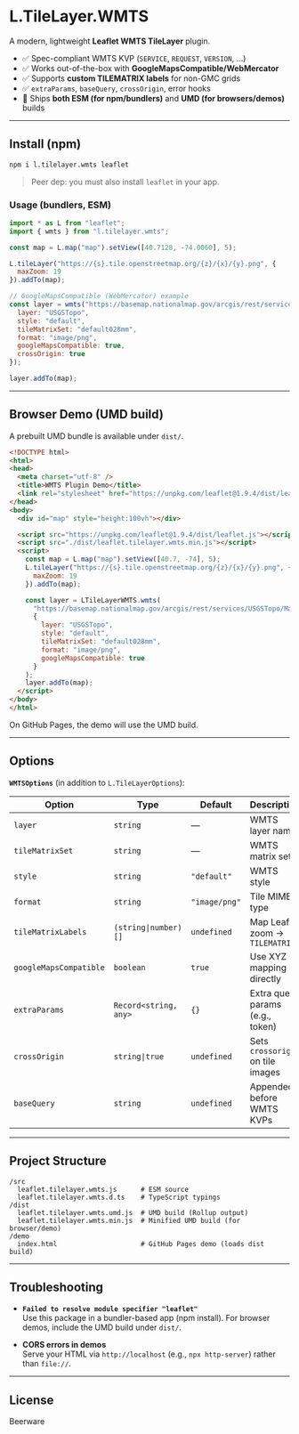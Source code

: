 # L.TileLayer.WMTS

A modern, lightweight **Leaflet WMTS TileLayer** plugin.

- ✅ Spec-compliant WMTS KVP (`SERVICE`, `REQUEST`, `VERSION`, …)
- ✅ Works out-of-the-box with **GoogleMapsCompatible/WebMercator**
- ✅ Supports **custom TILEMATRIX labels** for non-GMC grids
- ✅ `extraParams`, `baseQuery`, `crossOrigin`, error hooks
- 🧩 Ships **both ESM (for npm/bundlers)** and **UMD (for browsers/demos)** builds

---

## Install (npm)

```bash
npm i l.tilelayer.wmts leaflet
```

> Peer dep: you must also install `leaflet` in your app.

### Usage (bundlers, ESM)

```js
import * as L from "leaflet";
import { wmts } from "l.tilelayer.wmts";

const map = L.map("map").setView([40.7128, -74.0060], 5);

L.tileLayer("https://{s}.tile.openstreetmap.org/{z}/{x}/{y}.png", {
  maxZoom: 19
}).addTo(map);

// GoogleMapsCompatible (WebMercator) example
const layer = wmts("https://basemap.nationalmap.gov/arcgis/rest/services/USGSTopo/MapServer/WMTS/tile/1.0.0/", {
  layer: "USGSTopo",
  style: "default",
  tileMatrixSet: "default028mm",
  format: "image/png",
  googleMapsCompatible: true,
  crossOrigin: true
});

layer.addTo(map);
```

---

## Browser Demo (UMD build)

A prebuilt UMD bundle is available under `dist/`.

```html
<!DOCTYPE html>
<html>
<head>
  <meta charset="utf-8" />
  <title>WMTS Plugin Demo</title>
  <link rel="stylesheet" href="https://unpkg.com/leaflet@1.9.4/dist/leaflet.css" />
</head>
<body>
  <div id="map" style="height:100vh"></div>

  <script src="https://unpkg.com/leaflet@1.9.4/dist/leaflet.js"></script>
  <script src="./dist/leaflet.tilelayer.wmts.min.js"></script>
  <script>
    const map = L.map("map").setView([40.7, -74], 5);
    L.tileLayer("https://{s}.tile.openstreetmap.org/{z}/{x}/{y}.png", {
      maxZoom: 19
    }).addTo(map);

    const layer = LTileLayerWMTS.wmts(
      "https://basemap.nationalmap.gov/arcgis/rest/services/USGSTopo/MapServer/WMTS/tile/1.0.0/",
      {
        layer: "USGSTopo",
        style: "default",
        tileMatrixSet: "default028mm",
        format: "image/png",
        googleMapsCompatible: true
      }
    );
    layer.addTo(map);
  </script>
</body>
</html>
```

On GitHub Pages, the demo will use the UMD build.

---

## Options

**`WMTSOptions`** (in addition to `L.TileLayerOptions`):

| Option | Type | Default | Description |
|---|---|---|---|
| `layer` | `string` | — | WMTS layer name |
| `tileMatrixSet` | `string` | — | WMTS matrix set |
| `style` | `string` | `"default"` | WMTS style |
| `format` | `string` | `"image/png"` | Tile MIME type |
| `tileMatrixLabels` | `(string\|number)[]` | `undefined` | Map Leaflet zoom → `TILEMATRIX` |
| `googleMapsCompatible` | `boolean` | `true` | Use XYZ mapping directly |
| `extraParams` | `Record<string, any>` | `{}` | Extra query params (e.g., token) |
| `crossOrigin` | `string\|true` | `undefined` | Sets `crossorigin` on tile images |
| `baseQuery` | `string` | `undefined` | Appended before WMTS KVPs |

---

## Project Structure

```
/src
  leaflet.tilelayer.wmts.js      # ESM source
  leaflet.tilelayer.wmts.d.ts    # TypeScript typings
/dist
  leaflet.tilelayer.wmts.umd.js  # UMD build (Rollup output)
  leaflet.tilelayer.wmts.min.js  # Minified UMD build (for browser/demo)
/demo
  index.html                     # GitHub Pages demo (loads dist build)
```

---

## Troubleshooting

- **`Failed to resolve module specifier "leaflet"`**  
  Use this package in a bundler-based app (npm install). For browser demos, include the UMD build under `dist/`.

- **CORS errors in demos**  
  Serve your HTML via `http://localhost` (e.g., `npx http-server`) rather than `file://`.

---

## License

Beerware
